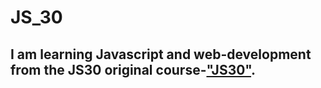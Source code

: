 # JS_30

## I am learning Javascript and web-development from the JS30 original course-["JS30"](https://courses.wesbos.com/account/access/60d9fa788981fd4f94701c38).
